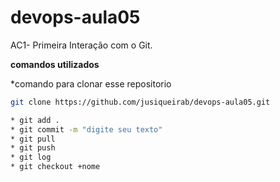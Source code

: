 # devops-aula05 

AC1-  Primeira Interação com o Git.

**comandos utilizados**

*comando para clonar esse repositorio
```bash
git clone https://github.com/jusiqueirab/devops-aula05.git

* git add . 
* git commit -m "digite seu texto"
* git pull
* git push
* git log
* git checkout +nome
